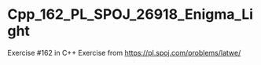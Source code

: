 # Cpp_162_PL_SPOJ_26918_Enigma_Light
Exercise #162 in C++
Exercise from https://pl.spoj.com/problems/latwe/

